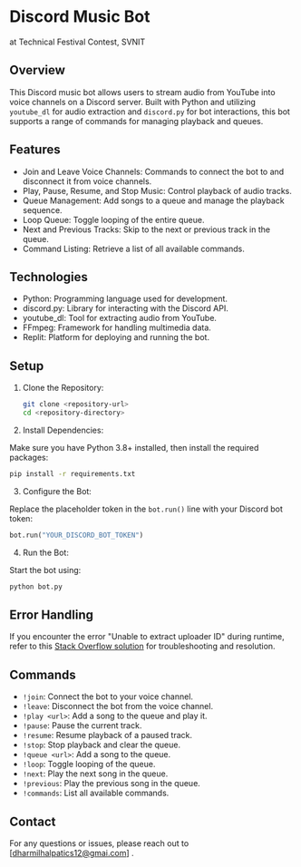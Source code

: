 # Discord Music Bot
at Technical Festival Contest, SVNIT

## Overview

This Discord music bot allows users to stream audio from YouTube into voice channels on a Discord server. Built with Python and utilizing `youtube_dl` for audio extraction and `discord.py` for bot interactions, this bot supports a range of commands for managing playback and queues.

## Features

- Join and Leave Voice Channels: Commands to connect the bot to and disconnect it from voice channels.
- Play, Pause, Resume, and Stop Music: Control playback of audio tracks.
- Queue Management: Add songs to a queue and manage the playback sequence.
- Loop Queue: Toggle looping of the entire queue.
- Next and Previous Tracks: Skip to the next or previous track in the queue.
- Command Listing: Retrieve a list of all available commands.

## Technologies

- Python: Programming language used for development.
- discord.py: Library for interacting with the Discord API.
- youtube_dl: Tool for extracting audio from YouTube.
- FFmpeg: Framework for handling multimedia data.
- Replit: Platform for deploying and running the bot.

## Setup

1. Clone the Repository:

   ```bash
   git clone <repository-url>
   cd <repository-directory>

2. Install Dependencies:

 Make sure you have Python 3.8+ installed, then install the required packages:

   ```bash
   pip install -r requirements.txt
   ```
   
3. Configure the Bot:

 Replace the placeholder token in the `bot.run()` line with your Discord bot token:

   ```python
   bot.run("YOUR_DISCORD_BOT_TOKEN")
   ```

4. Run the Bot:

 Start the bot using:

   ```bash
   python bot.py
   ```

## Error Handling

If you encounter the error "Unable to extract uploader ID" during runtime, refer to this [Stack Overflow solution](https://stackoverflow.com/questions/75495800/error-unable-to-extract-uploader-id-youtube-discord-py) for troubleshooting and resolution.

## Commands

- `!join`: Connect the bot to your voice channel.
- `!leave`: Disconnect the bot from the voice channel.
- `!play <url>`: Add a song to the queue and play it.
- `!pause`: Pause the current track.
- `!resume`: Resume playback of a paused track.
- `!stop`: Stop playback and clear the queue.
- `!queue <url>`: Add a song to the queue.
- `!loop`: Toggle looping of the queue.
- `!next`: Play the next song in the queue.
- `!previous`: Play the previous song in the queue.
- `!commands`: List all available commands.

## Contact

For any questions or issues, please reach out to
[dharmilhalpatics12@gmai.com] .

